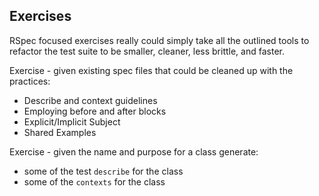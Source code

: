 ## Exercises

RSpec focused exercises really could simply take all the outlined tools to refactor the test suite to be smaller, cleaner, less brittle, and faster.

Exercise - given existing spec files that could be cleaned up with the practices:

* Describe and context guidelines
* Employing before and after blocks
* Explicit/Implicit Subject
* Shared Examples

Exercise - given the name and purpose for a class generate:

* some of the test `describe` for the class
* some of the `contexts` for the class
